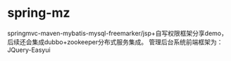 # spring-mz
springmvc-maven-mybatis-mysql-freemarker/jsp+自写权限框架分享demo，后续还会集成dubbo+zookeeper分布式服务集成。
管理后台系统前端框架为：JQuery-Easyui